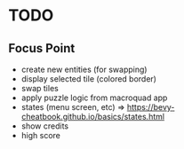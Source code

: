 # TODO

## Focus Point

- create new entities (for swapping)
- display selected tile (colored border)
- swap tiles
- apply puzzle logic from macroquad app
- states (menu screen, etc) => https://bevy-cheatbook.github.io/basics/states.html
- show credits
- high score
